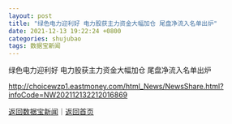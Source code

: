 ```yaml
---
layout: post
title: "绿色电力迎利好 电力股获主力资金大幅加仓 尾盘净流入名单出炉"
date: 2021-12-13 19:22:24 +0800
categories: shujubao
tags: 数据宝新闻
---
```

绿色电力迎利好 电力股获主力资金大幅加仓 尾盘净流入名单出炉


<http://choicewzp1.eastmoney.com/html_News/NewsShare.html?infoCode=NW202112132212016869>

[返回数据宝新闻](//finews.withounder.com/shujubao/)｜[返回首页](//finews.withounder.com/)